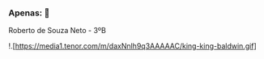 ### Apenas: 👋

Roberto de Souza Neto - 3ºB

!.[https://media1.tenor.com/m/daxNnlh9q3AAAAAC/king-king-baldwin.gif]
